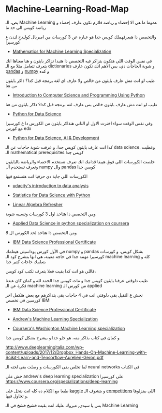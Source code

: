 # Machine-Learning-Road-Map

بص، الـ Machine Learning عموما ما هي الا إحصاء و رياضة
فلازم تكون عارف إحصاء و رياضة كويس الى حد ما

والتخصص دا هيعرفهملك كويس جدا هو عبارة عن 3 كورسات من امبريال كوليدج لندن ع كورسيرا

- [Mathematics for Machine Learning Specialization](https://www.coursera.org/specializations/mathematics-machine-learning?fbclid=IwAR0QwhSBqF0bGch3mqx-BJFDfSIqAkuphRYuFlKThr6OQGwJnemShYjtU-k)

في نفس الوقت اللي هتكون بتزاكر فيه التخصص دا هتبدا تزاكر بايثون
و هنا معناها انك بتعرف تتعامل مثلا مع الـ dictionaries و شوية الحاجات دي، بس الاهم انك تكون عارف [pandas](https://pandas.pydata.org/) و [numpy](https://numpy.org/) و كده

طيب لو انت مش عارف بايثون من خالص ولا عارف اي لغة برمجة قبل كدا؟
ذاكر بايثون من هنا

- [Introduction to Computer Science and Programming Using Python
  ](https://www.edx.org/course/introduction-to-computer-science-and-programming-7)

طيب لو انت مش عارف بايثون خالص بس عارف لغة برمجة قبل كدا؟
ذاكر بايثون من هنا

- [Python for Data Science](https://www.edx.org/course/python-data-science-uc-san-diegox-dse200x)

وفي نفس الوقت سواء اخترت الاول او التاني هتذاكر بايثون من الكورس دا ع كورسيرا مع كورس edx

- [Python for Data Science, AI & Development](https://www.coursera.org/learn/python-for-applied-data-science-ai?specialization=data-science-fundamentals-python-sql)

كدا انت عارف بايثون كويس جدا، و عرفت شوية حاجات عن الـ data science.
وغطيت الـ mathematical prerequisites كويس جدا

خلصت الكورسات اللي فوق هيبقا قدامك انك تعرف تستخدم الاحصاء والرياضة بالبايثون
وتعرف تستخدم ال numpy وال pandas كويس جدا

الكورسات اللي جاية دي حرفيا انت هتستمع فيها

- [udacity's introduction to data analysis](https://eg.udacity.com/course/intro-to-data-analysis--ud170)

- [Statistics for Data Science with Python](https://www.coursera.org/learn/statistics-for-data-science-python)

- [Linear Algebra Refresher ](https://eg.udacity.com/course/linear-algebra-refresher-course--ud953)

ومن التخصص دا هتاخد اول 3 كورسات وتسيبه شوية

- [Applied Data Science in python specialization on coursera](https://www.coursera.org/specializations/data-science-python)

ومن التخصص دا هتاخد لحد الكورس ال 8

- [IBM Data Science Professional Certificate](https://www.coursera.org/professional-certificates/ibm-data-science?)

في الأول كورس يوداسيتي هيعلمك numpy و pandas بشكل كويس، و كورسات كورسيرا مهمة جدا في حاجة معينة، هي انها بتشرح كود الـ machine learning كله و بتعلمك حاجات كتير جدا

فاللي هو انت كدا بقيت فعلا بتعرف تكتب كود كويس،

طيب دلوقتي عرفنا بايثون كويس جدا و ماث كويس جدا الحمد لله و كمان كان عندنا فكرة عن الـ machine learning من كورس الـ applied

نخش ع التقيل بقى
دلوقتي انت في 4 حاجات بقى بتذاكرهم مع بعض
هتكمل اخر كورسين في تخصص IBM

- [IBM Data Science Professional Certificate](https://www.coursera.org/professional-certificates/ibm-data-science?)

- [Andrew's Machine Learning Specialization](https://www.coursera.org/specializations/machine-learning-introduction)

- [Coursera's Washignton Machine Learning specialization](https://www.coursera.org/specializations/machine-learning)

و كمان في كتاب بذاكر منه، هو حلو جدا و بيشرح بشكل كويس جدا

http://www.deeplearningitalia.com/wp-content/uploads/2017/12/Dropbox_Hands-On-Machine-Learning-with-Scikit-Learn-and-Tensorflow-Aurelien-Geron.pdf

لما تخلص بقى الكورسات و وصلت بقى لحته الـ neural networks في الكتاب

خش على andrew's deep learning specialization على كورسيرا
https://www.coursera.org/specializations/deep-learning

طبعا مع الكلام ده كله انت بتحل على [kaggle](https://www.kaggle.com/) و بتشوف الـ [competitions](https://www.kaggle.com/competitions) اللي بينزلوها و تحاول فيها.

بس يا سيدي, مبروك عليك انت بقيت فشيخ فشخ في الـ Machine Learning
